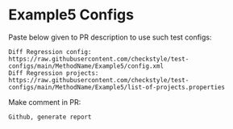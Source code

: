 # Example5 Configs
Paste below given to PR description to use such test configs:
```
Diff Regression config: https://raw.githubusercontent.com/checkstyle/test-configs/main/MethodName/Example5/config.xml
Diff Regression projects: https://raw.githubusercontent.com/checkstyle/test-configs/main/MethodName/Example5/list-of-projects.properties
```
Make comment in PR:
```
Github, generate report
```
